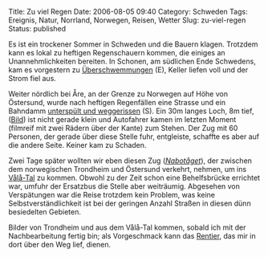 Title: Zu viel Regen
Date: 2006-08-05 09:40
Category: Schweden
Tags: Ereignis, Natur, Norrland, Norwegen, Reisen, Wetter
Slug: zu-viel-regen
Status: published

Es ist ein trockener Sommer in Schweden und die Bauern klagen. Trotzdem
kann es lokal zu heftigen Regenschauern kommen, die einiges an
Unannehmlichkeiten bereiten. In Schonen, am südlichen Ende Schwedens,
kam es vorgestern zu
[Überschwemmungen](http://www.thelocal.se/article.php?ID=4499&date=20060802)
(E), Keller liefen voll und der Strom fiel aus.

Weiter nördlich bei Åre, an der Grenze zu Norwegen auf Höhe von
Östersund, wurde nach heftigen Regenfällen eine Strasse und ein Bahndamm
[unterspült und
weggerissen](http://www.sr.se/Ekot/artikel.asp?artikel=908000) (S). Ein
30m langes Loch, 8m tief,
([Bild](http://www.dn.se/DNet/road/Classic/article/0/jsp/clickImageRender.jsp?imageNo=0&major=1&minor=562211))
ist nicht gerade klein und Autofahrer kamen im letzten Moment (filmreif
mit zwei Rädern über der Kante) zum Stehen. Der Zug mit 60 Personen, der
gerade über diese Stelle fuhr, entgleiste, schaffte es aber auf die
andere Seite. Keiner kam zu Schaden.

Zwei Tage später wollten wir eben diesen Zug
([*Nabotåget*](http://www.nabotaget.nu/)), der zwischen dem norwegischen
Trondheim und Östersund verkehrt, nehmen, um ins
[Vålå-Tal](http://www.valadalen.se/) zu kommen. Obwohl zu der Zeit schon
eine Behelfsbrücke errichtet war, umfuhr der Ersatzbus die Stelle aber
weiträumig. Abgesehen von Verspätungen war die Reise trotzdem kein
Problem, was keine Selbstverständlichkeit ist bei der geringen Anzahl
Straßen in diesen dünn besiedelten Gebieten.

Bilder von Trondheim und aus dem Vålå-Tal kommen, sobald ich mit der
Nachbearbeitung fertig bin; als Vorgeschmack kann das
[Rentier](http://www.fiket.de/2006/08/04/ren/), das mir in dort über den
Weg lief, dienen.

